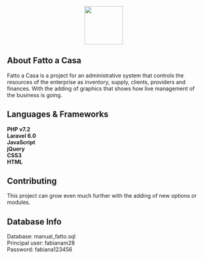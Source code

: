 <p align="center"><img src="https://ci4.googleusercontent.com/proxy/7rEHZVyldAa3R_ZEuRs5tYsx54xnsj2hQ25G74J5GJNe1eeRd87c56tZ7fU1xQxeVHpnto_LhIzJQTbnxqnc-Q=s0-d-e1-ft#https://www.upload.ee/thumb/12015399/logo.png" width="100"></p>

## About Fatto a Casa

Fatto a Casa is a project for an administrative system that controls the resources of the enterprise as inventory, supply, clients, providers and finances. With the adding of graphics that shows how live management of the business is going. 

## Languages & Frameworks

<strong>PHP v7.2</strong><br>
<strong>Laravel 6.0</strong><br>
<strong>JavaScript</strong><br>
<strong>jQuery</strong><br>
<strong>CSS3</strong><br>
<strong>HTML</strong>

## Contributing

This project can grow even much further with the adding of new options or modules.

## Database Info
Database: manual_fatto.sql <br>
Principal user: fabianam28 <br>
Password: fabiana123456 <br>
